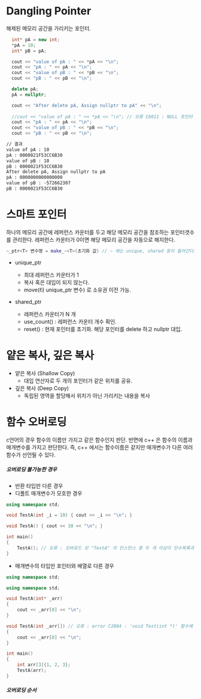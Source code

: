# Dangling Pointer

해제된 메모리 공간을 가리키는 포인터.

```c++
  int* pA = new int;
  *pA = 10;
  int* pB = pA;

  cout << "value of pA : " << *pA << "\n";
  cout << "pA : " << pA << "\n";
  cout << "value of pB : " << *pB << "\n";
  cout << "pB : " << pB << "\n";

  delete pA;
  pA = nullptr;

  cout << "After delete pA, Assign nullptr to pA" << "\n";
  
  //cout << "value of pA : " << *pA << "\n"; // 오류 C6011 : NULL 포인터 'pA 를 역참조하고 있다.'
  cout << "pA : " << pA << "\n";
  cout << "value of pB : " << *pB << "\n";
  cout << "pB : " << pB << "\n";
```

```markdown
// 결과
value of pA : 10
pA : 0000021F53CC6B30
value of pB : 10
pB : 0000021F53CC6B30
After delete pA, Assign nullptr to pA
pA : 0000000000000000
value of pB : -572662307
pB : 0000021F53CC6B30
```

# 스마트 포인터

하나의 메모리 공간에 레퍼런스 카운터를 두고 해당 메모리 공간을 참조하는 포인터갯수를 관리한다. 레퍼런스 카운터가 0이면 해당 메모리 공간을 자동으로 해지한다.

``` c++
~_ptr<T> 변수명 = make_~<T>(초기화 값) // ~ 에는 unique, shared 등이 들어간다.
```

- unique_ptr
	- 최대 레퍼런스 카운터가 1
	- 복사 혹은 대입이 되지 않는다.
	- move(타 unique_ptr 변수) 로 소유권 이전 가능.

- shared_ptr
	- 레퍼런스 카운터가 N 개
	- use_count() : 레퍼런스 카운터 개수 확인.
	- reset() : 현재 포인터를 초기화. 해당 포인터를 delete 하고 nullptr 대입.

# 얕은 복사, 깊은 복사

- 얕은 복사 (Shallow Copy)
	- 대입 연산자로 두 개의 포인터가 같은 위치를 공유.
- 깊은 복사 (Deep Copy)
	- 독립된 영역을 할당해서 위치가 아닌 가리키는 내용을 복사

# 함수 오버로딩

c언어의 경우 함수의 이름만 가지고 같은 함수인지 판단. 반면에 c++ 은 함수의 이름과 매개변수를 가지고 판단한다. 즉, c++ 에서는 함수이름은 같지만 매개변수가 다른 여러 함수가 선언될 수 있다.

##### 오버로딩 불가능한 경우
- 반환 타입만 다른 경우
- 디폴트 매개변수가 모호한 경우
```c++
using namespace std;

void TestA(int _i = 10) { cout << _i << "\n"; }

void TestA() { cout << 10 << "\n"; }

int main()
{
    TestA(); // 오류 : 오버로드 된 "TestA" 의 인스턴스 중 두 개 이상이 인수목록과 일치합니다.
}
```
- 매개변수의 타입만 포인터와 배열로 다른 경우
```c++
using namespace std;

using namespace std;

void TestA(int* _arr)
{
    cout << _arr[0] << "\n";
}

void TestA(int _arr[]) // 오류 : error C2084 : 'void Test(int *)' 함수에 이미
{
    cout << _arr[0] << "\n";
}

int main()
{
	int arr[3]{1, 2, 3};
    TestA(arr);
}
```

##### 오버로딩 순서

```c++

```